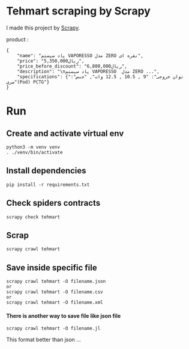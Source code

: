 # Tehmart scraping by Scrapy

I made this project by [Scrapy](https://scrapy.org/).

product :

    {
        "name": "پاد سیستم VAPORESSO مدل ZERO نقره ای",
        "price": "5,350,000ریال", 
        "price_before_discount": "6,800,000ریال",
        "description": "\nپاد سیستم VAPORESSO  مدل ZERO ...",
        "specifications": {"توان خروجی": "9 , 10.5 , 12.5 وات", "جنس": "سری(Pod) PCTG"}
    }

# Run

## Create and activate virtual env

    python3 -m venv venv
    . ./venv/bin/activate

## Install dependencies

    pip install -r requirements.txt

## Check spiders contracts

    scrapy check tehmart

## Scrap

    scrapy crawl tehmart

## Save inside specific file

    scrapy crawl tehmart -O filename.json
    or
    scrapy crawl tehmart -O filename.csv
    or
    scrapy crawl tehmart -O filename.xml

#### There is another way to save file like json file 
    scrapy crawl tehmart -O filename.jl
This format better than json ...